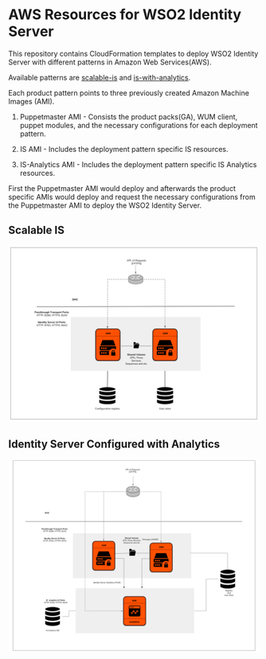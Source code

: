 # AWS Resources for WSO2 Identity Server

This repository contains CloudFormation templates to deploy WSO2 Identity Server with different patterns in Amazon Web Services(AWS).

Available patterns are [scalable-is](https://github.com/wso2/aws-is/tree/master/scalable-is) and [is-with-analytics](https://github.com/wso2/aws-is/tree/master/is-with-analytics).

Each product pattern points to three previously created Amazon Machine Images (AMI).
1. Puppetmaster AMI - Consists the product packs(GA), WUM client, puppet modules, and the necessary configurations for each deployment pattern.

2. IS AMI - Includes the deployment pattern specific IS resources.

3. IS-Analytics AMI - Includes the deployment pattern specific IS Analytics resources.

First the Puppetmaster AMI would deploy and afterwards the product specific AMIs would deploy and request the necessary configurations from the Puppetmaster AMI to deploy the WSO2 Identity Server.

## Scalable IS

![pattern1](images/is-pattern1.png)

## Identity Server Configured with Analytics

![pattern2](images/is-pattern2.png)

